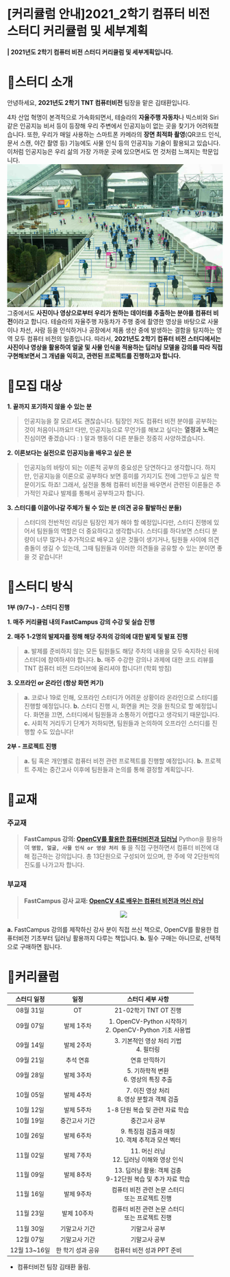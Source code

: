 # [커리큘럼 안내]2021_2학기 컴퓨터 비전 스터디 커리큘럼 및 세부계획

#### |  2021년도 2학기 컴퓨터 비전 스터디 커리큘럼 및 세부계획입니다.  

# 🔔스터디 소개 

 안녕하세요, **2021년도 2학기 TNT 컴퓨터비전** 팀장을 맡은 김태환입니다.

 4차 산업 혁명이 본격적으로 가속화되면서, 테슬라의 **자율주행 자동차**나 빅스비와 Siri 같은 인공지능 비서 등이 등장해 우리 주변에서 인공지능이 없는 곳을 찾기가 어려워졌습니다. 또한, 우리가 매일 사용하는 스마트폰 카메라의 **장면 최적화 촬영**(QR코드 인식, 문서 스캔, 야간 촬영 등) 기능에도 사물 인식 등의 인공지능 기술이 활용되고 있습니다. 이처럼 인공지능은 우리 삶의 가장 가까운 곳에 있으면서도 먼 것처럼 느껴지는 학문입니다.
![image](https://github.com/skku-taehwan/taehwan16/blob/main/humanrecognition.jpg?raw=true)
 그중에서도 **사진이나 영상으로부터 우리가 원하는 데이터를 추출하는 분야를 컴퓨터 비전**이라고 합니다. 테슬라의 자율주행 자동차가 주행 중에 촬영한 영상을 바탕으로 사물이나 차선, 사람 등을 인식하거나 공장에서 제품 생산 중에 발생하는 결함을 탐지하는 영역 모두 컴퓨터 비전의 일종입니다. 따라서, **2021년도 2학기 컴퓨터 비전 스터디에서는 사진이나 영상을 활용하여 얼굴 및 사물 인식을 적용하는 딥러닝 모델을 강의를 따라 직접 구현해보면서 그 개념을 익히고, 관련된 프로젝트를 진행하고자 합니다.** 

 

# 🔔모집 대상

**1. 끝까지 포기하지 않을 수 있는 분**
>인공지능을 잘 모르셔도 괜찮습니다. 팀장인 저도 컴퓨터 비전 분야를 공부하는 것이 처음이니까요!! 다만, 인공지능으로 무언가를 해보고 싶다는 **열정과 노력**은 진심이면 좋겠습니다 : ) 말과 행동이 다른 분들은 정중히 사양하겠습니다.

**2. 이론보다는 실전으로 인공지능을 배우고 싶은 분**
> 인공지능의 바탕이 되는 이론적 공부의 중요성은 당연하다고 생각합니다. 하지만, 인공지능을 이론으로 공부하다 보면 흥미를 가지기도 전에 그만두고 싶은 학문이기도 하죠! 그래서, 실전을 통해 컴퓨터 비전을 배우면서 관련된 이론들은 추가적인 자료나 발제를 통해서 공부하고자 합니다.

 **3. 스터디를 이끌어나갈 주체가 될 수 있는 분 (의견 공유 활발하신 분들)**
> 스터디의 전반적인 리딩은 팀장인 제가 해야 할 예정입니다만, 스터디 진행에 있어서 팀원들의 역할은 더 중요하다고 생각합니다. 스터디를 하다보면 스터디 분량이 너무 많거나 추가적으로 배우고 싶은 것들이 생기거나, 팀원들 사이에 의견 충돌이 생길 수 있는데, 그때 팀원들과 이러한 의견들을 공유할 수 있는 분이면 좋을 것 같습니다! 

# 🔔스터디 방식

**1부 (9/7~) - 스터디 진행**

 **1. 매주 커리큘럼 내의 FastCampus 강의 수강 및 실습 진행**

 **2. 매주 1-2명의 발제자를 정해 해당 주차의 강의에 대한 발제 및 발표 진행**

 > **a.** 발제를 준비하지 않는 모든 팀원들도 해당 주차의 내용을 모두 숙지하신 뒤에 스터디에 참여하셔야 합니다.
 > **b.** 매주 수강한 강의나 과제에 대한 코드 리뷰를 TNT 컴퓨터 비전 드라이브에 올리셔야 합니다!! (학회 방침)  

 **3. 오프라인 or 온라인 (항상 화면 켜기)**

>**a.** 코로나 19로 인해, 오프라인 스터디가 어려운 상황이라 온라인으로 스터디를 진행할 예정입니다.
 > **b.** 스터디 진행 시, 화면을 켜는 것을 원칙으로 할 예정입니다. 화면을 끄면, 스터디에서 팀원들과 소통하기 어렵다고 생각되기 때문입니다.
> **c.** 사회적 거리두기 단계가 저하되면, 팀원들과 논의하여 오프라인 스터디를 진행할 수도 있습니다!

**2부 - 프로젝트 진행**

> **a.** 팀 혹은 개인별로 컴퓨터 비전 관련 프로젝트를 진행할 예정입니다.
> **b.** 프로젝트 주제는 중간고사 이후에 팀원들과 논의를 통해 결정할 계획입니다.

# 🔔교재

### 주교재 ###

> **FastCampus 강의: [OpenCV를 활용한 컴퓨터비전과 딥러닝](https://fastcampus.co.kr/dev_online_cvodl)**
> Python을 활용하여 **`명함, 얼굴, 사물 인식 or 영상 처리 등`** 을 직접 구현하면서 컴퓨터 비전에 대해 접근하는 강의입니다.
>   총 13단원으로 구성되어 있으며, 한 주에 약 2단원씩의 진도를 나가고자 합니다.

### 부교재 ###

>**FastCampus 강사 교재: [OpenCV 4로 배우는 컴퓨터 비전과 머신 러닝](http://www.kyobobook.co.kr/product/detailViewKor.laf?mallGb=KOR&ejkGb=KOR&barcode=9791160507652)**
> <p align = "center"> <img src = "http://image.kyobobook.co.kr/images/book/xlarge/652/x9791160507652.jpg" width = 300></p>
 **a.** FastCampus 강의를 제작하신 강사 분이 직접 쓰신 책으로, OpenCV를 활용한 컴퓨터비전 기초부터 딥러닝 활용까지 다루는 책입니다.
**b.** 필수 구매는 아니므로, 선택적으로 구매하면 됩니다. 

# 🔔커리큘럼
| 스터디 일정| 일정|스터디 세부 사항|
|:---:|:---:|:---:|
|08월 31일|OT|21-02학기 TNT OT 진행|
|09월 07일|발제 1주차|1. OpenCV-Python 시작하기 <br>2. OpenCV-Python 기초 사용법|
|09월 14일|발제 2주차|3. 기본적인 영상 처리 기법 <br>4. 필터링 |
|09월 21일|추석 연휴|연휴 만끽하기|
|09월 28일|발제 3주차|5. 기하학적 변환 <br> 6. 영상의 특징 추출 |
|10월 05일|발제 4주차|7. 이진 영상 처리<br> 8. 영상 분할과 객체 검출 |
|10월 12일|발제 5주차|1-8 단원 복습 및 관련 자료 학습 |
|10월 19일|중간고사 기간| 중간고사 공부 |
|10월 26일|발제 6주차|9. 특징점 검출과 매칭 <br> 10. 객체 추적과 모션 벡터 |
|11월 02일|발제 7주차|11. 머신 러닝 <br> 12. 딥러닝 이해와 영상 인식 |
|11월 09일|발제 8주차|13. 딥러닝 활용: 객체 검충<br> 9-12단원 복습 및 추가 자료 학습|
|11월 16일|발제 9주차| 컴퓨터 비전 관련 논문 스터디 <br> 또는 프로젝트 진행 |
|11월 23일|발제 10주차|컴퓨터 비전 관련 논문 스터디 <br> 또는 프로젝트 진행 |
|11월 30일|기말고사 기간|기말고사 공부 |
|12월 07일|기말고사 기간|기말고사 공부 |
|12월 13~16일|한 학기 성과 공유| 컴퓨터 비전 성과 PPT 준비|

- 컴퓨터비전 팀장 김태환 올림.

